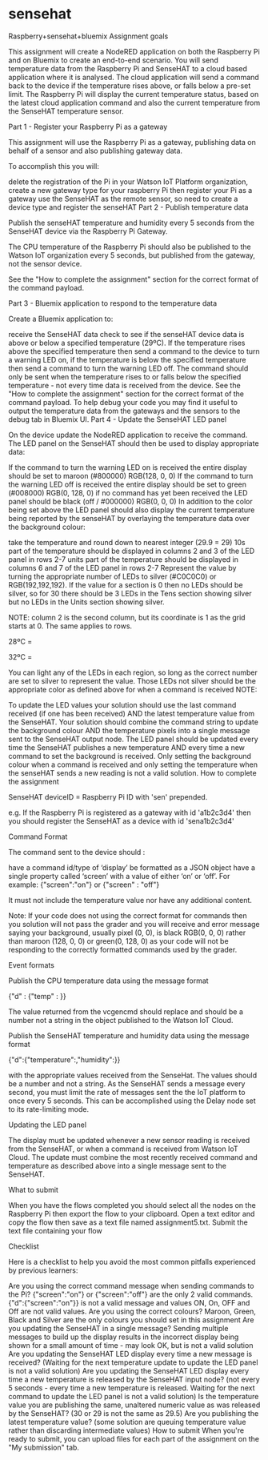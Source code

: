 # sensehat
Raspberry+sensehat+bluemix
Assignment goals

This assignment will create a NodeRED application on both the Raspberry Pi and on Bluemix to create an end-to-end scenario. You will send temperature data from the Raspberry Pi and SenseHAT to a cloud based application where it is analysed. The cloud application will send a command back to the device if the temperature rises above, or falls below a pre-set limit. The Raspberry Pi will display the current temperature status, based on the latest cloud application command and also the current temperature from the SenseHAT temperature sensor.

Part 1 - Register your Raspberry Pi as a gateway

This assignment will use the Raspberry Pi as a gateway, publishing data on behalf of a sensor and also publishing gateway data.

To accomplish this you will:

delete the registration of the Pi in your Watson IoT Platform organization,
create a new gateway type for your raspberry Pi then register your Pi as a gateway
use the SenseHAT as the remote sensor, so need to create a device type and register the senseHAT
Part 2 - Publish temperature data

Publish the senseHAT temperature and humidity every 5 seconds from the SenseHAT device via the Raspberry Pi Gateway.

The CPU temperature of the Raspberry Pi should also be published to the Watson IoT organization every 5 seconds, but published from the gateway, not the sensor device.

See the "How to complete the assignment" section for the correct format of the command payload.

Part 3 - Bluemix application to respond to the temperature data

Create a Bluemix application to:

receive the SenseHAT data
check to see if the senseHAT device data is above or below a specified temperature (29ºC). If the temperature rises above the specified temperature then send a command to the device to turn a warning LED on, if the temperature is below the specified temperature then send a command to turn the warning LED off. The command should only be sent when the temperature rises to or falls below the specified temperature - not every time data is received from the device.
See the "How to complete the assignment" section for the correct format of the command payload.
To help debug your code you may find it useful to output the temperature data from the gateways and the sensors to the debug tab in Bluemix UI.
Part 4 - Update the SenseHAT LED panel

On the device update the NodeRED application to receive the command. The LED panel on the SenseHAT should then be used to display appropriate data:

If the command to turn the warning LED on is received the entire display should be set to maroon (#800000) RGB(128, 0, 0)
If the command to turn the warning LED off is received the entire display should be set to green (#008000) RGB(0, 128, 0)
if no command has yet been received the LED panel should be black (off / #000000) RGB(0, 0, 0)
In addition to the color being set above the LED panel should also display the current temperature being reported by the senseHAT by overlaying the temperature data over the background colour:

take the temperature and round down to nearest integer (29.9 = 29)
10s part of the temperature should be displayed in columns 2 and 3 of the LED panel in rows 2-7
units part of the temperature should be displayed in columns 6 and 7 of the LED panel in rows 2-7
Represent the value by turning the appropriate number of LEDs to silver (#C0C0C0) or RGB(192,192,192). If the value for a section is 0 then no LEDs should be silver, so for 30 there should be 3 LEDs in the Tens section showing silver but no LEDs in the Units section showing silver.

NOTE: column 2 is the second column, but its coordinate is 1 as the grid starts at 0. The same applies to rows.

28ºC =


32ºC =


You can light any of the LEDs in each region, so long as the correct number are set to silver to represent the value. Those LEDs not silver should be the appropriate color as defined above for when a command is received
NOTE:

To update the LED values your solution should use the last command received (if one has been received) AND the latest temperature value from the SenseHAT.
Your solution should combine the command string to update the background colour AND the temperature pixels into a single message sent to the SenseHAT output node.
The LED panel should be updated every time the SenseHAT publishes a new temperature AND every time a new command to set the background is received.
Only setting the background colour when a command is received and only setting the temperature when the senseHAT sends a new reading is not a valid solution.
How to complete the assignment

SenseHAT deviceID = Raspberry Pi ID with 'sen' prepended.

e.g. If the Raspberry Pi is registered as a gateway with id 'a1b2c3d4' then you should register the SenseHAT as a device with id 'sena1b2c3d4'

Command Format

The command sent to the device should :

have a command id/type of ‘display’
be formatted as a JSON object
have a single property called ‘screen’ with a value of either ‘on’ or ‘off’.
For example: {"screen":"on"} or {"screen" : "off"}

It must not include the temperature value nor have any additional content.

Note: If your code does not using the correct format for commands then you solution will not pass the grader and you will receive and error message saying your background, usually pixel (0, 0), is black RGB(0, 0, 0) rather than maroon (128, 0, 0) or green(0, 128, 0) as your code will not be responding to the correctly formatted commands used by the grader.

Event formats

Publish the CPU temperature data using the message format

{"d" : {"temp" : <CPU temperature>}}

The value returned from the vcgencmd should replace <CPU temperature> and should be a number not a string in the object published to the Watson IoT Cloud.

Publish the SenseHAT temperature and humidity data using the message format

{"d":{"temperature":<SenseHat temperature>,"humidity":<SenseHat humidity>}}

with the appropriate values received from the SenseHat. The values should be a number and not a string. As the SenseHAT sends a message every second, you must limit the rate of messages sent the the IoT platform to once every 5 seconds. This can be accomplished using the Delay node set to its rate-limiting mode.

Updating the LED panel

The display must be updated whenever a new sensor reading is received from the SenseHAT, or when a command is received from Watson IoT Cloud. The update must combine the most recently received command and temperature as described above into a single message sent to the SenseHAT.

What to submit

When you have the flows completed you should select all the nodes on the Raspberry Pi then export the flow to your clipboard. Open a text editor and copy the flow then save as a text file named assignment5.txt. Submit the text file containing your flow

Checklist

Here is a checklist to help you avoid the most common pitfalls experienced by previous learners:

Are you using the correct command message when sending commands to the Pi? {"screen":"on"} or {"screen":"off"} are the only 2 valid commands. {"d":{"screen":"on"}} is not a valid message and values ON, On, OFF and Off are not valid values.
Are you using the correct colours? Maroon, Green, Black and Silver are the only colours you should set in this assignment
Are you updating the SenseHAT in a single message? Sending multiple messages to build up the display results in the incorrect display being shown for a small amount of time - may look OK, but is not a valid solution
Are you updating the SenseHAT LED display every time a new message is received? (Waiting for the next temperature update to update the LED panel is not a valid solution)
Are you updating the SenseHAT LED display every time a new temperature is released by the SenseHAT input node? (not every 5 seconds - every time a new temperature is released. Waiting for the next command to update the LED panel is not a valid solution)
Is the temperature value you are publishing the same, unaltered numeric value as was released by the SenseHAT? (30 or 29 is not the same as 29.5)
Are you publishing the latest temperature value? (some solution are queuing temperature value rather than discarding intermediate values)
How to submit
When you're ready to submit, you can upload files for each part of the assignment on the "My submission" tab.
